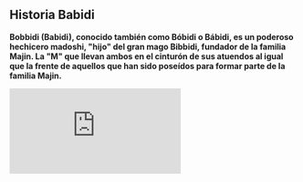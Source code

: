 ## Historia Babidi

__Bobbidi (Babidi), conocido también como Bóbidi o Bábidi, es un poderoso hechicero madoshi, "hijo" del gran mago Bibbidi, fundador de la familia Majin. La "M" que llevan ambos en el cinturón de sus atuendos al igual que la frente de aquellos que han sido poseídos para formar parte de la familia Majin.__

![image-babidi](http://drawdoo.com/wp-content/themes/blogfolio/themify/img.php?src=http://drawdoo.com/wp-content/uploads/tutorials/DBZ/lesson01/step_00.png&w=665&h=&zc=1&q=60&a=t)
